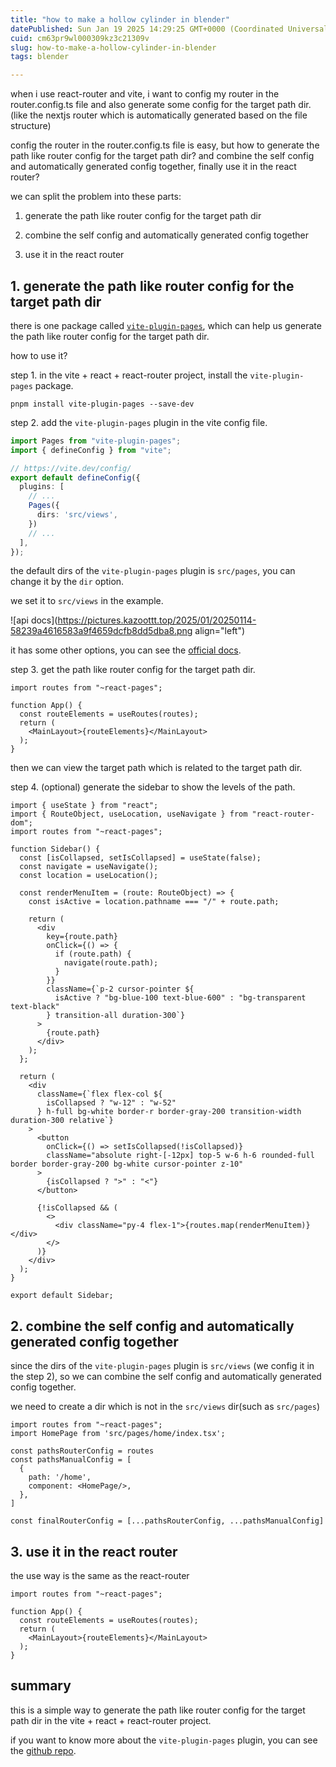 ```yaml
---
title: "how to make a hollow cylinder in blender"
datePublished: Sun Jan 19 2025 14:29:25 GMT+0000 (Coordinated Universal Time)
cuid: cm63pr9wl000309kz3c21309v
slug: how-to-make-a-hollow-cylinder-in-blender
tags: blender

---
```


when i use react-router and vite, i want to config my router in the router.config.ts file and also generate some config for the target path dir. (like the nextjs router which is automatically generated based on the file structure)

config the router in the router.config.ts file is easy, but how to generate the path like router config for the target path dir? and combine the self config and automatically generated config together, finally use it in the react router?

we can split the problem into these parts:

1. generate the path like router config for the target path dir
    
2. combine the self config and automatically generated config together
    
3. use it in the react router
    

## 1\. generate the path like router config for the target path dir

there is one package called [`vite-plugin-pages`](https://github.com/hannoeru/vite-plugin-pages), which can help us generate the path like router config for the target path dir.

how to use it?

step 1. in the vite + react + react-router project, install the `vite-plugin-pages` package.

```shell
pnpm install vite-plugin-pages --save-dev
```

step 2. add the `vite-plugin-pages` plugin in the vite config file.

```ts
import Pages from "vite-plugin-pages";
import { defineConfig } from "vite";

// https://vite.dev/config/
export default defineConfig({
  plugins: [
    // ...
    Pages({
      dirs: 'src/views',
    })
    // ...
  ],
});
```

the default dirs of the `vite-plugin-pages` plugin is `src/pages`, you can change it by the `dir` option.

we set it to `src/views` in the example.

![api docs](https://pictures.kazoottt.top/2025/01/20250114-58239a4616583a9f4659dcfb8dd5dba8.png align="left")

it has some other options, you can see the [official docs](https://github.com/hannoeru/vite-plugin-pages).

step 3. get the path like router config for the target path dir.

```tsx
import routes from "~react-pages";

function App() {
  const routeElements = useRoutes(routes);
  return (
    <MainLayout>{routeElements}</MainLayout>
  );
}
```

then we can view the target path which is related to the target path dir.

step 4. (optional) generate the sidebar to show the levels of the path.

```tsx
import { useState } from "react";
import { RouteObject, useLocation, useNavigate } from "react-router-dom";
import routes from "~react-pages";

function Sidebar() {
  const [isCollapsed, setIsCollapsed] = useState(false);
  const navigate = useNavigate();
  const location = useLocation();

  const renderMenuItem = (route: RouteObject) => {
    const isActive = location.pathname === "/" + route.path;

    return (
      <div
        key={route.path}
        onClick={() => {
          if (route.path) {
            navigate(route.path);
          }
        }}
        className={`p-2 cursor-pointer ${
          isActive ? "bg-blue-100 text-blue-600" : "bg-transparent text-black"
        } transition-all duration-300`}
      >
        {route.path}
      </div>
    );
  };

  return (
    <div
      className={`flex flex-col ${
        isCollapsed ? "w-12" : "w-52"
      } h-full bg-white border-r border-gray-200 transition-width duration-300 relative`}
    >
      <button
        onClick={() => setIsCollapsed(!isCollapsed)}
        className="absolute right-[-12px] top-5 w-6 h-6 rounded-full border border-gray-200 bg-white cursor-pointer z-10"
      >
        {isCollapsed ? ">" : "<"}
      </button>

      {!isCollapsed && (
        <>
          <div className="py-4 flex-1">{routes.map(renderMenuItem)}</div>
        </>
      )}
    </div>
  );
}

export default Sidebar;
```

## 2\. combine the self config and automatically generated config together

since the dirs of the `vite-plugin-pages` plugin is `src/views` (we config it in the step 2), so we can combine the self config and automatically generated config together.

we need to create a dir which is not in the `src/views` dir(such as `src/pages`)

```tsx
import routes from "~react-pages";
import HomePage from 'src/pages/home/index.tsx';

const pathsRouterConfig = routes
const pathsManualConfig = [
  {
    path: '/home',
    component: <HomePage/>,
  },
]

const finalRouterConfig = [...pathsRouterConfig, ...pathsManualConfig]
```

## 3\. use it in the react router

the use way is the same as the react-router

```tsx
import routes from "~react-pages";

function App() {
  const routeElements = useRoutes(routes);
  return (
    <MainLayout>{routeElements}</MainLayout>
  );
}
```

## summary

this is a simple way to generate the path like router config for the target path dir in the vite + react + react-router project.

if you want to know more about the `vite-plugin-pages` plugin, you can see the [github repo](https://github.com/hannoeru/vite-plugin-pages).